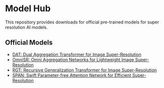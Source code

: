 # Model Hub

This repository provides downloads for official pre-trained models for super resolution AI models.

## Official Models

- [DAT: Dual Aggregation Transformer for Image Super-Resolution](https://github.com/OpenModelDB/model-hub/releases/tag/dat)
- [OmniSR: Omni Aggregation Networks for Lightweight Image Super-Resolution](https://github.com/OpenModelDB/model-hub/releases/tag/omnisr)
- [RGT: Recursive Generalization Transformer for Image Super-Resolution](https://github.com/OpenModelDB/model-hub/releases/tag/rgt)
- [SPAN: Swift Parameter-free Attention Network for Efficient Super-Resolution](https://github.com/OpenModelDB/model-hub/releases/tag/span)
